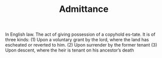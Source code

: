 ---
title: Admittance
letter: A
permalink: "/definitions/admittance.html"
body: 'In English law. The act of giving possession of a copyhold es-tate. It is of
  three kinds: (1) Upon a voluntary grant by the lord, where the land has escheated
  or reverted to him. (2) Upon surrender by the former tenant (3) Upon descent, where
  the heir is tenant on his ancestor’s death'
published_at: '2018-07-07'
layout: post
---